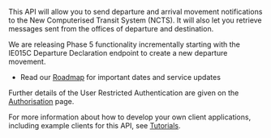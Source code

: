 This API will allow you to send departure and arrival movement notifications to the New Computerised Transit System (NCTS). It will also let you retrieve messages sent from the offices of departure and destination.

We are releasing Phase 5 functionality incrementally starting with the IE015C Departure Declaration endpoint to create a new departure movement.

* Read our [Roadmap](https://developer.service.hmrc.gov.uk/roadmaps/common-transit-convention-traders-roadmap/) for important dates and service updates

Further details of the User Restricted Authentication are given on the
[Authorisation](https://developer.service.hmrc.gov.uk/api-documentation/docs/authorisation) page.

For more information about how to develop your own client applications, including example clients for this API,
see [Tutorials](https://developer.service.hmrc.gov.uk/api-documentation/docs/tutorials).
